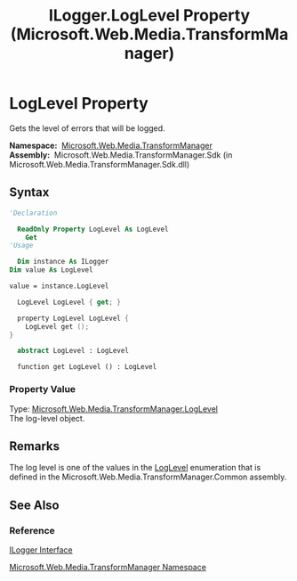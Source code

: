 ﻿---
title: ILogger.LogLevel Property (Microsoft.Web.Media.TransformManager)
TOCTitle: LogLevel Property
ms:assetid: P:Microsoft.Web.Media.TransformManager.ILogger.LogLevel
ms:mtpsurl: https://msdn.microsoft.com/en-us/library/microsoft.web.media.transformmanager.ilogger.loglevel(v=VS.90)
ms:contentKeyID: 35521035
ms.date: 06/14/2012
mtps_version: v=VS.90
f1_keywords:
- Microsoft.Web.Media.TransformManager.ILogger.LogLevel
- Microsoft.Web.Media.TransformManager.ILogger.get_LogLevel
dev_langs:
- csharp
- jscript
- vb
- FSharp
- cpp
api_location:
- Microsoft.Web.Media.TransformManager.Sdk.dll
api_name:
- Microsoft.Web.Media.TransformManager.ILogger.get_LogLevel
- Microsoft.Web.Media.TransformManager.ILogger.LogLevel
api_type:
- Managed
topic_type:
- apiref
- kbSyntax
product_family_name: VS
ROBOTS: INDEX,FOLLOW
---

# LogLevel Property

Gets the level of errors that will be logged.

**Namespace:**  [Microsoft.Web.Media.TransformManager](microsoft-web-media-transformmanager-namespace.md)  
**Assembly:**  Microsoft.Web.Media.TransformManager.Sdk (in Microsoft.Web.Media.TransformManager.Sdk.dll)

## Syntax

```vb
'Declaration

  ReadOnly Property LogLevel As LogLevel
    Get
'Usage

  Dim instance As ILogger
Dim value As LogLevel

value = instance.LogLevel
```

```csharp
  LogLevel LogLevel { get; }
```

```cpp
  property LogLevel LogLevel {
    LogLevel get ();
}
```

``` fsharp
  abstract LogLevel : LogLevel
```

```jscript
  function get LogLevel () : LogLevel
```

### Property Value

Type: [Microsoft.Web.Media.TransformManager.LogLevel](loglevel-enumeration-microsoft-web-media-transformmanager.md)  
The log-level object.  

## Remarks

The log level is one of the values in the [LogLevel](loglevel-enumeration-microsoft-web-media-transformmanager.md) enumeration that is defined in the Microsoft.Web.Media.TransformManager.Common assembly.

## See Also

### Reference

[ILogger Interface](ilogger-interface-microsoft-web-media-transformmanager.md)

[Microsoft.Web.Media.TransformManager Namespace](microsoft-web-media-transformmanager-namespace.md)


